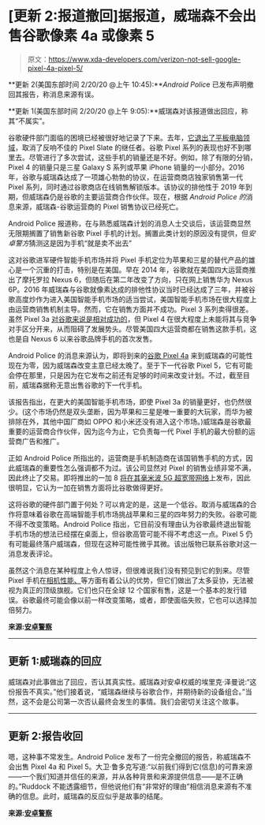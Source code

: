 # [更新 2:报道撤回]据报道，威瑞森不会出售谷歌像素 4a 或像素 5

> 原文：<https://www.xda-developers.com/verizon-not-sell-google-pixel-4a-pixel-5/>

**更新 2(美国东部时间 2/20/20 @上午 10:45):***Android Polic*e 已发布声明撤回其报告，称消息来源有误。

**更新 1(美国东部时间 2/20/20 @上午 9:05):**威瑞森对该报道做出回应，称其“不属实”。

谷歌硬件部门面临的困境已经被很好地记录了下来。去年，[它退出了平板电脑领域](https://www.xda-developers.com/google-drops-tablet-plans-chrome-os-laptops/)，取消了反响不佳的 Pixel Slate 的继任者。谷歌 Pixel 系列的表现也好不到哪里去。尽管进行了多次尝试，这些手机的销量还是不好。例如，除了有限的分销，Pixel 4 的销量只是三星 Galaxy S 系列或苹果 iPhone 销量的一小部分。2016 年，谷歌与威瑞森达成了一项雄心勃勃的协议，在运营商商店独家销售第一代 Pixel 系列，同时通过谷歌商店在线销售解锁版本。该协议的排他性于 2019 年到期，但威瑞森仍是谷歌的主要运营商合作伙伴。现在，根据 *Android Police 的*消息来源，威瑞森-谷歌运营商的 Pixel 销售协议已经死亡。

Android Police 报道称，在与熟悉威瑞森计划的消息人士交谈后，该运营商显然无限期搁置了销售新谷歌 Pixel 手机的计划。搁置此类计划的原因没有提供，但*安卓警方*猜测这是因为手机“就是卖不出去”

这对谷歌进军硬件智能手机市场并将 Pixel 手机定位为苹果和三星的替代产品的雄心是一个沉重的打击，特别是在美国。早在 2014 年，谷歌就在美国四大运营商推出了摩托罗拉 Nexus 6，但随后在第二年改变了方向，只在网上销售华为 Nexus 6P。2016 年威瑞森与谷歌就像素达成的排他性协议当时已经达成了三年，并被谷歌高度炒作为进入美国智能手机市场的适当尝试，美国智能手机市场在很大程度上由运营商销售机制主导。然而，它在销售方面并不成功。Pixel 3 系列卖得很差。虽然 Pixel 3a [对谷歌来说是相对成功的](https://www.xda-developers.com/pixel-3a-xl-google-double-sales/)，但 Pixel 4 在很大程度上未能将其与竞争对手区分开来，从而阻碍了发展势头。尽管美国四大运营商都在销售这款手机，这也是自 Nexus 6 以来谷歌品牌手机的首次发售。

Android Police 的消息来源认为，即将到来的[谷歌 Pixel 4a](https://www.xda-developers.com/google-pixel-4a-sunfish-qualcomm-snapdragon-730/) 来到威瑞森的可能性现在为零，因为威瑞森改变主意已经太晚了。至于下一代谷歌 Pixel 5，它有可能会停在那里，只是因为在它发布之前还有足够的时间来改变计划。不过，截至目前，威瑞森据称无意出售谷歌的下一代手机。

该报告指出，在更大的美国智能手机市场，即使 Pixel 3a 的销量更好，也仍然很少。(这个市场仍然是双头垄断，因为苹果和三星是唯一重要的大玩家，而华为被排除在外，其他中国厂商如 OPPO 和小米还没有进入这个市场。)威瑞森是谷歌最重要的运营商合作伙伴，因为迄今为止，它负责每一代 Pixel 手机的最大份额的运营商广告和推广。

正如 Android Police 所指出的，运营商是手机制造商在该国销售手机的方式，因此威瑞森的重要性怎么强调都不为过。该公司显然对 Pixel 的销售业绩非常不满，因此终止了交易。即将推出的一加 8 [将在其毫米波 5G 超宽带网络](https://www.xda-developers.com/oneplus-8-verizon-5g-ultra-wideband/)上发布，因此很明显，它认为一加在销售方面将比谷歌做得更好。

这将谷歌的硬件部门置于何处？可以肯定的是，这是一个低谷。取消与威瑞森的合作将意味着谷歌在高端智能手机市场挑战苹果和三星的四年努力的失败。谷歌可能不得不改变策略。Android Police 指出，它目前没有理由认为谷歌最终退出智能手机市场的想法已经摆在桌面上，但谷歌高管可能不得不考虑这一点。Pixel 5 仍有可能最终落户威瑞森，但现在这种可能性微乎其微。该出版物已联系谷歌对这一消息发表评论。

虽然这个消息在某种程度上令人惊讶，但很难说我们没有预见到它的到来。尽管 Pixel 手机在[相机性能、](https://www.xda-developers.com/google-pixel-4-camera-review/)等方面有着公认的优势，但它们做出了太多妥协，无法被视为真正的顶级旗舰。它们也只在全球 12 个国家有售，这是一个基本的发行错误。谷歌最终可能会像以前一样改变策略，或者，即使面临失败，它也可以选择加倍努力。

**来源:[安卓警察](https://www.androidpolice.com/2020/02/19/source-verizon-kills-google-pixel-deal-doesnt-plan-to-sell-pixel-4a-or-pixel-5/)**

* * *

## 更新 1:威瑞森的回应

威瑞森对此事做出了回应，否认其真实性。威瑞森对安卓权威的埃里克·泽曼说:“这份报告不真实。”他们接着说，“威瑞森继续与谷歌合作，并期待新的设备组合。”当然，这不会是公司第一次否认最终会发生的事情。我们会密切关注这个故事。

* * *

## 更新 2:报告收回

嗯，这种事不常发生。Android Police 发布了一份完全撤回的报告，称威瑞森不会出售 Pixel 4a 和 Pixel 5。大卫·鲁多克写道:“以前我们得到它(信息)的可靠来源——一个我们知道并信任的来源，并从各种背景和来源提供信息——是不正确的。”Ruddock 不能透露细节，但他说他们有“非常好的理由”相信消息来源有不准确的信息。此时，威瑞森的反应似乎是故事的结尾。

**来源:[安卓警察](https://www.androidpolice.com/2020/02/20/source-verizon-kills-google-pixel-deal-doesnt-plan-to-sell-pixel-4a-or-pixel-5/)**